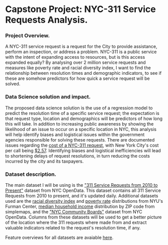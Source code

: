 # Capstone Project: NYC-311 Service Requests Analysis.

### Project Overview.
A NYC-311 service request is a request for the City to provide assistance, perform an inspection, or address a problem. NYC-311 is a public service with the intent of expanding access to resources, but is this access expanded equally? By analysing over 2 million service requests and measures like poverty rate and racial diversity index, I want to find the relationship between resolution times and demographic indicators, to see if these are somehow predictors for how quick a service request will be solved.

### Data Science solution and impact.
The proposed data science solution is the use of a regression model to predict the resolution time of a specific service request; the expectation is that request type, location and demographics will be predictors of how long this will take. In addition to increasing public awareness by showing the likelihood of an issue to occur on a specific location in NYC, this analysis will help identify biases and logistical issues within the government agencies responsible for solving these requests. There are documented issues regarding the [cost of a NYC-311 request](https://www.governing.com/archive/gt-cities-aim-to-cut-311-costs.html), with New York City's cost per call being [$2.57](https://www.pewtrusts.org/-/media/assets/2010/03/02/final-311-report-030210.pdf). Identifying biases and logistical inefficiencies will lead to shortening delays of request resolutions, in turn reducing the costs incurred by the city and  its taxpayers.

### Dataset description.
The main dataset I will be using is the ["311 Service Requests from 2010 to Present"](https://data.cityofnewyork.us/Social-Services/311-Service-Requests-from-2010-to-Present/erm2-nwe9/about_data) dataset from NYC OpenData. This dataset contains all 311 Service Requests from 2010 to present, and it's updated daily. Additional datasets used are the [racial diversity index](https://app.coredata.nyc/?mlb=false&ntii=pop_race_div_idx&ntr=Sub-Borough%20Area&mz=14&vtl=https%3A%2F%2Fthefurmancenter.carto.com%2Fu%2Fnyufc%2Fapi%2Fv2%2Fviz%2F98d1f16e-95fd-4e52-a2b1-b7abaf634828%2Fviz.json&mln=true&mlp=false&mlat=40.729123&nty=2021&mb=roadmap&pf=%7B%22subsidies%22%3Atrue%7D&md=table&mlv=false&mlng=-73.992714&btl=Borough&atp=neighborhoods) and [poverty rate](https://app.coredata.nyc/?mlb=false&ntii=pop_pov_pct&ntr=Sub-Borough%20Area&mz=14&vtl=https%3A%2F%2Fthefurmancenter.carto.com%2Fu%2Fnyufc%2Fapi%2Fv2%2Fviz%2F98d1f16e-95fd-4e52-a2b1-b7abaf634828%2Fviz.json&mln=true&mlp=false&mlat=40.729123&nty=2021&mb=roadmap&pf=%7B%22subsidies%22%3Atrue%7D&md=table&mlv=false&mlng=-73.992714&btl=Borough&atp=neighborhoods) distributions from NYU's Furman Center, [median household income](https://simplemaps.com/city/new-york/zips/income-household-median) distribution by ZIP code from simplemaps, and the ["NYC Community Boards"](https://data.cityofnewyork.us/City-Government/NYC-Community-Boards/ruf7-3wgc/about_data) dataset from NYC OpenData. Columns from these datasets will be used to get a better picture of the location where the 311 requests where made from and extract valuable indicators related to the request's resolution time, if any. 

Feature overviews for all datasets are avaiable [here]().

